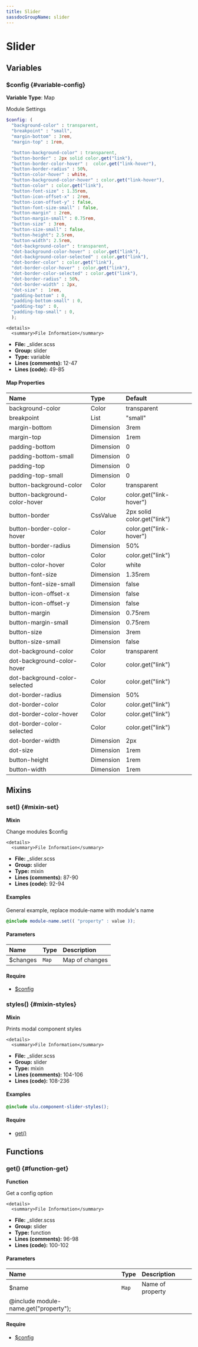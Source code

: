 ```yaml
---
title: Slider
sassdocGroupName: slider
---
```



# Slider





## Variables




<div class="sassdoc-item-header">

###  $config {#variable-config}

  <div class="sassdoc-item-header__labels">
    <span class="tag tag--primary"><strong>Variable</strong></span> <span class="tag"><strong>Type</strong>: Map</span>
  </div>

</div>

  

Module Settings
    
    

``` scss
$config: (
  "background-color" : transparent,
  "breakpoint" : "small",
  "margin-bottom" : 3rem,
  "margin-top" : 1rem,

  "button-background-color" : transparent,
  "button-border" : 2px solid color.get("link"),
  "button-border-color-hover" :  color.get("link-hover"),
  "button-border-radius" : 50%,
  "button-color-hover" : white,
  "button-background-color-hover" : color.get("link-hover"),
  "button-color" : color.get("link"),
  "button-font-size" : 1.35rem,
  "button-icon-offset-x" : 2rem,
  "button-icon-offset-y" : false,
  "button-font-size-small" : false,
  "button-margin" : 2rem,
  "button-margin-small" : 0.75rem,
  "button-size" : 3rem,
  "button-size-small" : false,
  "button-height": 2.5rem,
  "button-width": 2.5rem,
  "dot-background-color" : transparent,
  "dot-background-color-hover" : color.get("link"),
  "dot-background-color-selected" : color.get("link"),
  "dot-border-color" : color.get("link"),
  "dot-border-color-hover" : color.get("link"),
  "dot-border-color-selected" : color.get("link"),
  "dot-border-radius" : 50%,
  "dot-border-width" : 2px,
  "dot-size" :  1rem,
  "padding-bottom" : 0,
  "padding-bottom-small" : 0,
  "padding-top" : 0,
  "padding-top-small" : 0,
  );
```
  

    <details>
      <summary>File Information</summary>
- **File:** _slider.scss
- **Group:** slider
- **Type:** variable
- **Lines (comments):** 12-47
- **Lines (code):** 49-85
    </details>
    

#### Map Properties


|Name|Type|Default|
|:--|:--|:--|
|background-color|Color|transparent|
|breakpoint|List|"small"|
|margin-bottom|Dimension|3rem|
|margin-top|Dimension|1rem|
|padding-bottom|Dimension|0|
|padding-bottom-small|Dimension|0|
|padding-top|Dimension|0|
|padding-top-small|Dimension|0|
|button-background-color|Color|transparent|
|button-background-color-hover|Color|color.get("link-hover")|
|button-border|CssValue|2px solid color.get("link")|
|button-border-color-hover|Color|color.get("link-hover")|
|button-border-radius|Dimension|50%|
|button-color|Color|color.get("link")|
|button-color-hover|Color|white|
|button-font-size|Dimension|1.35rem|
|button-font-size-small|Dimension|false|
|button-icon-offset-x|Dimension|false|
|button-icon-offset-y|Dimension|false|
|button-margin|Dimension|0.75rem|
|button-margin-small|Dimension|0.75rem|
|button-size|Dimension|3rem|
|button-size-small|Dimension|false|
|dot-background-color|Color|transparent|
|dot-background-color-hover|Color|color.get("link")|
|dot-background-color-selected|Color|color.get("link")|
|dot-border-radius|Dimension|50%|
|dot-border-color|Color|color.get("link")|
|dot-border-color-hover|Color|color.get("link")|
|dot-border-color-selected|Color|color.get("link")|
|dot-border-width|Dimension|2px|
|dot-size|Dimension|1rem|
|button-height|Dimension|1rem|
|button-width|Dimension|1rem|

    
  

## Mixins




<div class="sassdoc-item-header">

###  set() {#mixin-set}

  <div class="sassdoc-item-header__labels">
    <span class="tag tag--primary"><strong>Mixin</strong></span>
  </div>

</div>

  

Change modules $config
    
    

    <details>
      <summary>File Information</summary>
- **File:** _slider.scss
- **Group:** slider
- **Type:** mixin
- **Lines (comments):** 87-90
- **Lines (code):** 92-94
    </details>
    

#### Examples

General example, replace module-name with module's name      


``` scss
@include module-name.set(( "property" : value ));
```
  

      

#### Parameters


|Name|Type|Description|
|:--|:--|:--|
|$changes|`Map`|Map of changes|

    

#### Require

- [$config](/sass/components/accordion/#variable-config)
  


<div class="sassdoc-item-header">

###  styles() {#mixin-styles}

  <div class="sassdoc-item-header__labels">
    <span class="tag tag--primary"><strong>Mixin</strong></span>
  </div>

</div>

  

Prints modal component styles
    
    

    <details>
      <summary>File Information</summary>
- **File:** _slider.scss
- **Group:** slider
- **Type:** mixin
- **Lines (comments):** 104-106
- **Lines (code):** 108-236
    </details>
    

#### Examples

      


``` scss
@include ulu.component-slider-styles();
```
  

      

#### Require

- [get()](/sass/components/accordion/#function-get)
  
  

## Functions




<div class="sassdoc-item-header">

###  get() {#function-get}

  <div class="sassdoc-item-header__labels">
    <span class="tag tag--primary"><strong>Function</strong></span>
  </div>

</div>

  

Get a config option
    
    

    <details>
      <summary>File Information</summary>
- **File:** _slider.scss
- **Group:** slider
- **Type:** function
- **Lines (comments):** 96-98
- **Lines (code):** 100-102
    </details>
    

#### Parameters


|Name|Type|Description|
|:--|:--|:--|
|$name|`Map`|Name of property
  @include module-name.get("property");|

    

#### Require

- [$config](/sass/components/accordion/#variable-config)
  
  
  